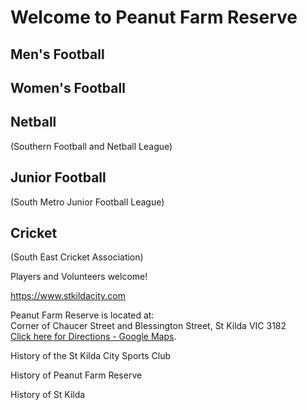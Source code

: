 
# Welcome to Peanut Farm Reserve


## Men's Football
## Women's Football
## Netball
(Southern Football and Netball League)

## Junior Football
(South Metro Junior Football League)

## Cricket
(South East Cricket Association)

Players and Volunteers welcome!

https://www.stkildacity.com

Peanut Farm Reserve is located at: <br>Corner of Chaucer Street and Blessington Street, St Kilda VIC 3182<br>[Click here for Directions - Google Maps](https://goo.gl/maps/u62XZVwkJdgv6xVT8).

History of the St Kilda City Sports Club

History of Peanut Farm Reserve

History of St Kilda
